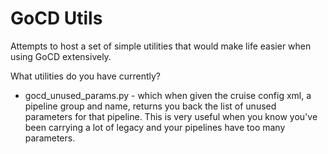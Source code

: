 # GoCD Utils

Attempts to host a set of simple utilities that would make life easier when using GoCD extensively.

What utilities do you have currently?
- gocd_unused_params.py - which when given the cruise config xml, a pipeline group and name, returns you back the list of unused parameters for that pipeline. This is very useful when you know you've been carrying a lot of legacy and your pipelines have too many parameters. 

